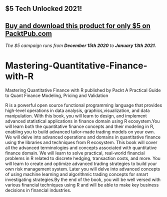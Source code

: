 ## $5 Tech Unlocked 2021!
[Buy and download this product for only $5 on PacktPub.com](https://www.packtpub.com/)
-----
*The $5 campaign         runs from __December 15th 2020__ to __January 13th 2021.__*

# Mastering-Quantitative-Finance-with-R
Mastering Quantitative Finance with R published by Packt
A Practical Guide to Quant Finance Modeling, Pricing and Validation

R is a powerful open source functional programming language that provides high-level operations in data analysis, graphics,visualization, and data manipulation. With this book, you will learn to design, and implement advanced statistical applications in finance domain using R ecosystem.You will learn both the quantitative finance concepts and their modeling in R, enabling you to build advanced tailor-made trading models on your own. We will delve into advanced operations and domains in quantitative finance using the libraries and techniques from R ecosystem. This book will cover all the advanced terminologies and concepts associated with quantitative finance domain. We will learn to solve practical, real-world financial problems in R related to discrete hedging, transaction costs, and more. You will learn to create and optimize advanced trading strategies to build your own risk management system. Later you will delve into advanced concepts of using machine learning and algorithmic trading concepts for smart investigating strategies.By the end of the book, you will be well versed with various financial techniques using R and will be able to make key business decisions in financial industries.
